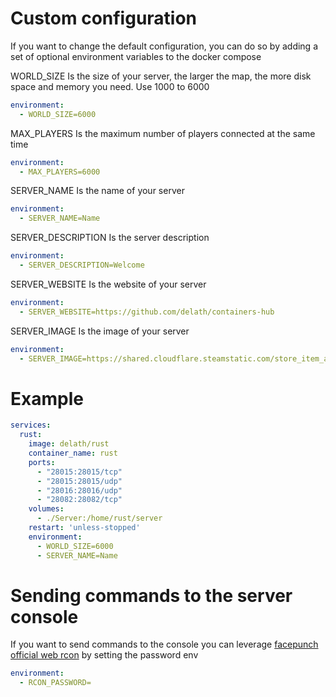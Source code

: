 # Custom configuration

If you want to change the default configuration, you can do so by adding a set of optional environment variables to the docker compose

WORLD_SIZE Is the size of your server, the larger the map, the more disk space and memory you need. Use 1000 to 6000
  ```yaml
  environment:
    - WORLD_SIZE=6000
  ```

MAX_PLAYERS Is the maximum number of players connected at the same time
  ```yaml
  environment:
    - MAX_PLAYERS=6000
  ```

SERVER_NAME Is the name of your server
  ```yaml
  environment:
    - SERVER_NAME=Name
  ```

SERVER_DESCRIPTION Is the server description
  ```yaml
  environment:
    - SERVER_DESCRIPTION=Welcome
  ```

SERVER_WEBSITE Is the website of your server
  ```yaml
  environment:
    - SERVER_WEBSITE=https://github.com/delath/containers-hub
  ```

SERVER_IMAGE Is the image of your server
  ```yaml
  environment:
    - SERVER_IMAGE=https://shared.cloudflare.steamstatic.com/store_item_assets/steam/apps/252490/header.jpg
  ```

# Example

```yaml
services:
  rust:
    image: delath/rust
    container_name: rust
    ports:
      - "28015:28015/tcp"
      - "28015:28015/udp"
      - "28016:28016/udp"
      - "28082:28082/tcp"
    volumes:
      - ./Server:/home/rust/server
    restart: 'unless-stopped'
    environment:
      - WORLD_SIZE=6000
      - SERVER_NAME=Name
```

# Sending commands to the server console

If you want to send commands to the console you can leverage [facepunch official web rcon](http://facepunch.github.io/webrcon/#/home) by setting the password env
  ```yaml
  environment:
    - RCON_PASSWORD=
  ```